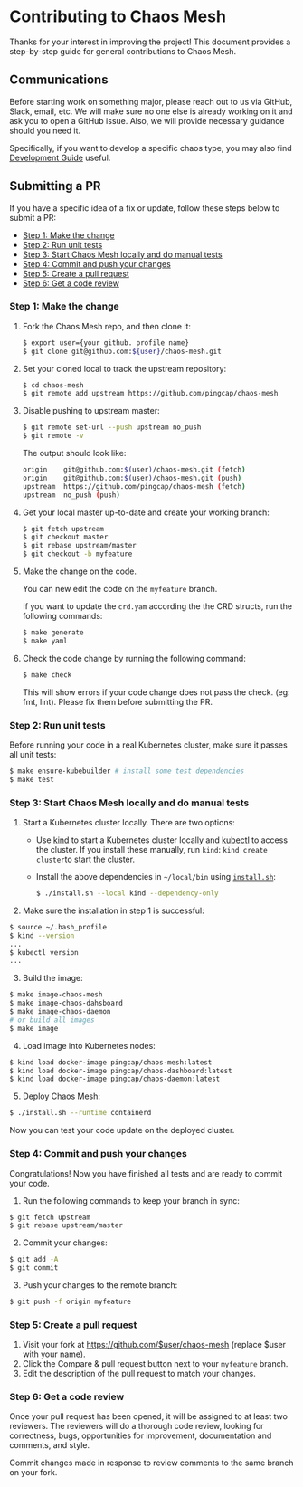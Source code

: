 # Contributing to Chaos Mesh

Thanks for your interest in improving the project! This document provides a step-by-step guide for general contributions to Chaos Mesh.

## Communications

Before starting work on something major, please reach out to us via GitHub, Slack, email, etc. We will make sure no one else is already working on it and ask you to open a GitHub issue. Also, we will provide necessary guidance should you need it.

Specifically, if you want to develop a specific chaos type, you may also find [Development Guide](https://chaos-mesh.org/docs/development_guides/development_overview) useful.

## Submitting a PR

If you have a specific idea of a fix or update, follow these steps below to submit a PR:

- [Step 1: Make the change](#step-1-make-the-change)
- [Step 2: Run unit tests](#step-2-run-unit-tests)
- [Step 3: Start Chaos Mesh locally and do manual tests](#step-3-start-chaos-mesh-locally-and-do-manual-tests)
- [Step 4: Commit and push your changes](#step-4-commit-and-push-your-changes)
- [Step 5: Create a pull request](#step-5-create-a-pull-request)
- [Step 6: Get a code review](#step-6-get-a-code-review)

### Step 1: Make the change

1. Fork the Chaos Mesh repo, and then clone it:

    ```bash
    $ export user={your github. profile name}
    $ git clone git@github.com:${user}/chaos-mesh.git
    ```

2. Set your cloned local to track the upstream repository:

    ```bash
    $ cd chaos-mesh
    $ git remote add upstream https://github.com/pingcap/chaos-mesh
    ```

3. Disable pushing to upstream master:

    ```bash
    $ git remote set-url --push upstream no_push
    $ git remote -v
    ```

    The output should look like:

    ```bash
    origin    git@github.com:$(user)/chaos-mesh.git (fetch)
    origin    git@github.com:$(user)/chaos-mesh.git (push)
    upstream  https://github.com/pingcap/chaos-mesh (fetch)
    upstream  no_push (push)
    ```

4. Get your local master up-to-date and create your working branch:

    ```bash
    $ git fetch upstream
    $ git checkout master
    $ git rebase upstream/master
    $ git checkout -b myfeature
    ```

5. Make the change on the code.

    You can new edit the code on the `myfeature` branch.

    If you want to update the `crd.yam` according the the CRD structs, run the following commands:

    ```bash
    $ make generate
    $ make yaml
    ```

6. Check the code change by running the following command:

    ```bash
    $ make check
    ```

    This will show errors if your code change does not pass the check. (eg: fmt, lint). Please fix them before submitting the PR.

### Step 2: Run unit tests

Before running your code in a real Kubernetes cluster, make sure it passes all unit tests:

```bash
$ make ensure-kubebuilder # install some test dependencies
$ make test
```

### Step 3: Start Chaos Mesh locally and do manual tests

1. Start a Kubernetes cluster locally. There are two options:

    - Use [kind](https://kind.sigs.k8s.io/docs/user/quick-start/#installation) to start a Kubernetes cluster locally and [kubectl](https://kubernetes.io/docs/reference/kubectl/overview/) to access the cluster. If you install these manually, run `kind`: `kind create cluster`to start the cluster.

    - Install the above dependencies in `~/local/bin` using [`install.sh`](https://github.com/pingcap/chaos-mesh/blob/master/install.sh):

      ```bash
      $ ./install.sh --local kind --dependency-only
      ```

2. Make sure the installation in step 1 is successful:

```bash
$ source ~/.bash_profile
$ kind --version 
...
$ kubectl version 
...
```

3. Build the image:

```bash
$ make image-chaos-mesh
$ make image-chaos-dahsboard
$ make image-chaos-daemon
# or build all images
$ make image
```

4. Load image into Kubernetes nodes:

```bash
$ kind load docker-image pingcap/chaos-mesh:latest 
$ kind load docker-image pingcap/chaos-dashboard:latest 
$ kind load docker-image pingcap/chaos-daemon:latest 
```

5. Deploy Chaos Mesh:

```bash
$ ./install.sh --runtime containerd
```

Now you can test your code update on the deployed cluster.

### Step 4: Commit and push your changes

Congratulations! Now you have finished all tests and are ready to commit your code.

1. Run the following commands to keep your branch in sync:

```bash
$ git fetch upstream
$ git rebase upstream/master
```

2. Commit your changes:
```bash
$ git add -A
$ git commit
```
3. Push your changes to the remote branch:

```bash
$ git push -f origin myfeature
```

### Step 5: Create a pull request

1. Visit your fork at https://github.com/$user/chaos-mesh (replace $user with your name).
2. Click the Compare & pull request button next to your `myfeature` branch.
3. Edit the description of the pull request to match your changes.

### Step 6: Get a code review

Once your pull request has been opened, it will be assigned to at least two reviewers. The reviewers will do a thorough code review, looking for correctness, bugs, opportunities for improvement, documentation and comments, and style.

Commit changes made in response to review comments to the same branch on your fork.



